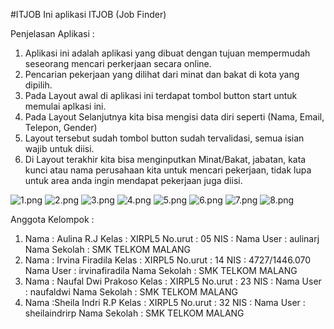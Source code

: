 #ITJOB
Ini aplikasi ITJOB (Job Finder)

Penjelasan Aplikasi :

1. Aplikasi ini adalah aplikasi yang dibuat dengan tujuan mempermudah seseorang mencari perkerjaan secara online.
2. Pencarian pekerjaan yang dilihat dari minat dan bakat di kota yang dipilih.
3. Pada Layout awal di aplikasi ini terdapat tombol button start untuk memulai aplkasi ini.
4. Pada Layout Selanjutnya kita bisa mengisi data diri seperti (Nama, Email, Telepon, Gender)
5. Layout tersebut sudah tombol button sudah tervalidasi, semua isian wajib untuk diisi.
6. Di Layout terakhir kita bisa menginputkan Minat/Bakat, jabatan, kata kunci atau nama perusahaan kita untuk mencari pekerjaan, tidak lupa untuk area anda ingin mendapat pekerjaan juga diisi.



![1.png](https://github.com/irvinafiradila/itjob/blob/master/1.png)
![2.png](https://github.com/irvinafiradila/itjob/blob/master/2.png)
![3.png](https://github.com/irvinafiradila/itjob/blob/master/3.png)
![4.png](https://github.com/irvinafiradila/itjob/blob/master/4.png)
![5.png](https://github.com/irvinafiradila/itjob/blob/master/5.png)
![6.png](https://github.com/irvinafiradila/itjob/blob/master/6.png)
![7.png](https://github.com/irvinafiradila/itjob/blob/master/7.png)
![8.png](https://github.com/irvinafiradila/itjob/blob/master/8.png)


Anggota Kelompok :
1. Nama       : Aulina R.J
   Kelas      : XIRPL5
   No.urut    : 05
   NIS        :
   Nama User  : aulinarj
   Nama Sekolah : SMK TELKOM MALANG
2. Nama       : Irvina Firadila
   Kelas      : XIRPL5
   No.urut    : 14
   NIS        : 4727/1446.070
   Nama User  : irvinafiradila
   Nama Sekolah : SMK TELKOM MALANG
3. Nama       : Naufal Dwi Prakoso
   Kelas      : XIRPL5
   No.urut    : 23
   NIS        :
   Nama User  : naufaldwi
   Nama Sekolah : SMK TELKOM MALANG
4. Nama       :Sheila Indri R.P
   Kelas      : XIRPL5
   No.urut    : 32
   NIS        :
   Nama User  : sheilaindrirp
   Nama Sekolah : SMK TELKOM MALANG
